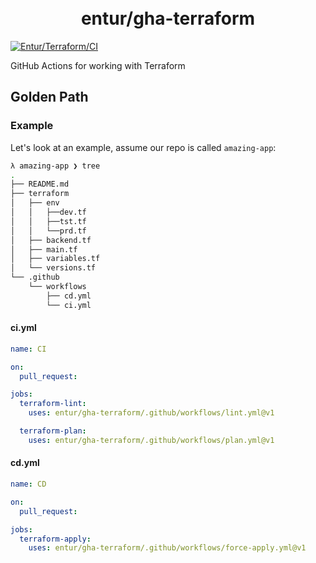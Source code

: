 <h1 align="center">
      <br>entur/gha-terraform<br>
</h1>

[![Entur/Terraform/CI](https://github.com/entur/gha-terraform/actions/workflows/ci.yml/badge.svg?event=pull_request)](https://github.com/entur/gha-terraform/actions/workflows/ci.yml)

GitHub Actions for working with Terraform

## Golden Path

### Example

Let's look at an example, assume our repo is called `amazing-app`:

```sh
λ amazing-app ❯ tree
.
├── README.md
├── terraform
│   ├── env
│   │   ├──dev.tf
│   │   ├──tst.tf
│   │   └──prd.tf
│   ├── backend.tf
│   ├── main.tf
│   ├── variables.tf
│   └── versions.tf
└── .github
    └── workflows
        ├── cd.yml
        └── ci.yml
```

#### ci.yml

```yaml
name: CI

on:
  pull_request:

jobs:
  terraform-lint:
    uses: entur/gha-terraform/.github/workflows/lint.yml@v1

  terraform-plan:
    uses: entur/gha-terraform/.github/workflows/plan.yml@v1
```

#### cd.yml

```yaml
name: CD

on:
  pull_request:

jobs:
  terraform-apply:
    uses: entur/gha-terraform/.github/workflows/force-apply.yml@v1
```
